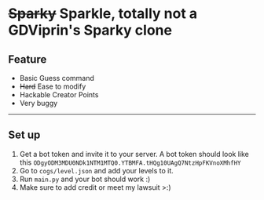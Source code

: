 # ~~Sparky~~ Sparkle, totally not a GDViprin's Sparky clone

## Feature
- Basic Guess command
- ~~Hard~~ Ease to modify
- Hackable Creator Points
- Very buggy
-------------
## Set up
1. Get a bot token and invite it to your server.
A bot token should look like this `ODgyODM3MDU0NDk1NTM1MTQ0.YTBMFA.tHQg10UAgQ7NtzHpFKVnoXMhfHY`
2. Go to `cogs/level.json` and add your levels to it.
3. Run `main.py` and your bot should work :)
4. Make sure to add credit or meet my lawsuit >:)
